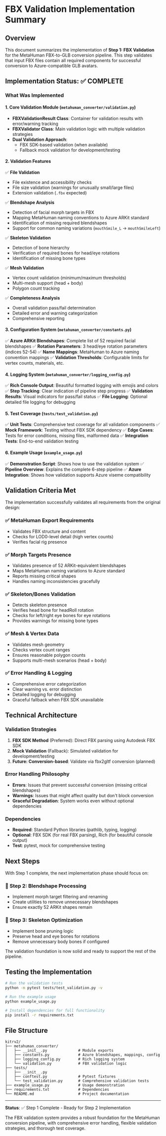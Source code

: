 # FBX Validation Implementation Summary

## Overview

This document summarizes the implementation of **Step 1: FBX Validation** for the MetaHuman FBX-to-GLB conversion pipeline. This step validates that input FBX files contain all required components for successful conversion to Azure-compatible GLB avatars.

## Implementation Status: ✅ COMPLETE

### What Was Implemented

#### 1. Core Validation Module (`metahuman_converter/validation.py`)

- **FBXValidationResult Class**: Container for validation results with error/warning tracking
- **FBXValidator Class**: Main validation logic with multiple validation strategies
- **Dual Validation Approach**:
  - FBX SDK-based validation (when available)
  - Fallback mock validation for development/testing

#### 2. Validation Features

✅ **File Validation**
- File existence and accessibility checks
- File size validation (warnings for unusually small/large files)
- Extension validation (`.fbx` expected)

✅ **Blendshape Analysis**
- Detection of facial morph targets in FBX
- Mapping MetaHuman naming conventions to Azure ARKit standard
- Identification of missing required blendshapes
- Support for common naming variations (`mouthSmile_L` → `mouthSmileLeft`)

✅ **Skeleton Validation**
- Detection of bone hierarchy
- Verification of required bones for head/eye rotations
- Identification of missing bone types

✅ **Mesh Validation**
- Vertex count validation (minimum/maximum thresholds)
- Multi-mesh support (head + body)
- Polygon count tracking

✅ **Completeness Analysis**
- Overall validation pass/fail determination
- Detailed error and warning categorization
- Comprehensive reporting

#### 3. Configuration System (`metahuman_converter/constants.py`)

✅ **Azure ARKit Blendshapes**: Complete list of 52 required facial blendshapes
✅ **Rotation Parameters**: 3 head/eye rotation parameters (indices 52-54)
✅ **Name Mappings**: MetaHuman to Azure naming convention mappings
✅ **Validation Thresholds**: Configurable limits for vertex counts, materials, etc.

#### 4. Logging System (`metahuman_converter/logging_config.py`)

✅ **Rich Console Output**: Beautiful formatted logging with emojis and colors
✅ **Step Tracking**: Clear indication of pipeline step progress
✅ **Validation Results**: Visual indicators for pass/fail status
✅ **File Logging**: Optional detailed file logging for debugging

#### 5. Test Coverage (`tests/test_validation.py`)

✅ **Unit Tests**: Comprehensive test coverage for all validation components
✅ **Mock Framework**: Testing without FBX SDK dependency
✅ **Edge Cases**: Tests for error conditions, missing files, malformed data
✅ **Integration Tests**: End-to-end validation testing

#### 6. Example Usage (`example_usage.py`)

✅ **Demonstration Script**: Shows how to use the validation system
✅ **Pipeline Overview**: Explains the complete 6-step pipeline
✅ **Azure Integration**: Shows how validation supports Azure viseme compatibility

## Validation Criteria Met

The implementation successfully validates all requirements from the original design:

### ✅ MetaHuman Export Requirements
- Validates FBX structure and content
- Checks for LOD0-level detail (high vertex counts)
- Verifies facial rig presence

### ✅ Morph Targets Presence
- Validates presence of 52 ARKit-equivalent blendshapes
- Maps MetaHuman naming variations to Azure standard
- Reports missing critical shapes
- Handles naming inconsistencies gracefully

### ✅ Skeleton/Bones Validation
- Detects skeleton presence
- Verifies head bone for headRoll rotation
- Checks for left/right eye bones for eye rotations
- Provides warnings for missing bone types

### ✅ Mesh & Vertex Data
- Validates mesh geometry
- Checks vertex count ranges
- Ensures reasonable polygon counts
- Supports multi-mesh scenarios (head + body)

### ✅ Error Handling & Logging
- Comprehensive error categorization
- Clear warning vs. error distinction
- Detailed logging for debugging
- Graceful fallback when FBX SDK unavailable

## Technical Architecture

### Validation Strategies

1. **FBX SDK Method** (Preferred): Direct FBX parsing using Autodesk FBX SDK
2. **Mock Validation** (Fallback): Simulated validation for development/testing
3. **Future: Conversion-based**: Validate via fbx2gltf conversion (planned)

### Error Handling Philosophy

- **Errors**: Issues that prevent successful conversion (missing critical blendshapes)
- **Warnings**: Issues that might affect quality but don't block conversion
- **Graceful Degradation**: System works even without optional dependencies

### Dependencies

- **Required**: Standard Python libraries (pathlib, typing, logging)
- **Optional**: FBX SDK (for real FBX parsing), Rich (for beautiful console output)
- **Test**: pytest, mock for comprehensive testing

## Next Steps

With Step 1 complete, the next implementation phase should focus on:

### 🚧 Step 2: Blendshape Processing
- Implement morph target filtering and renaming
- Create utilities to remove unnecessary blendshapes
- Ensure exactly 52 ARKit shapes remain

### 🚧 Step 3: Skeleton Optimization  
- Implement bone pruning logic
- Preserve head and eye bones for rotations
- Remove unnecessary body bones if configured

The validation foundation is now solid and ready to support the rest of the pipeline.

## Testing the Implementation

```bash
# Run the validation tests
python -m pytest tests/test_validation.py -v

# Run the example usage
python example_usage.py

# Install dependencies for full functionality
pip install -r requirements.txt
```

## File Structure

```
kitrv2/
├── metahuman_converter/
│   ├── __init__.py              # Module exports
│   ├── constants.py             # Azure blendshapes, mappings, config  
│   ├── logging_config.py        # Rich logging system
│   └── validation.py            # FBX validation logic
├── tests/
│   ├── __init__.py
│   ├── conftest.py              # Pytest fixtures
│   └── test_validation.py       # Comprehensive validation tests
├── example_usage.py             # Usage demonstration
├── requirements.txt             # Dependencies
└── README.md                    # Project documentation
```

---

**Status**: ✅ Step 1 Complete - Ready for Step 2 Implementation

The FBX validation system provides a robust foundation for the MetaHuman conversion pipeline, with comprehensive error handling, flexible validation strategies, and thorough test coverage.